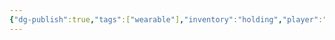 ```yaml
---
{"dg-publish":true,"tags":["wearable"],"inventory":"holding","player":"[[Campaigns/A Dance of Matter/Players 👤/Lucas|Lucas]]","permalink":"/campaigns/a-dance-of-matter/items/ring-of-necrotic-resistance/","dgPassFrontmatter":true}
---
```


